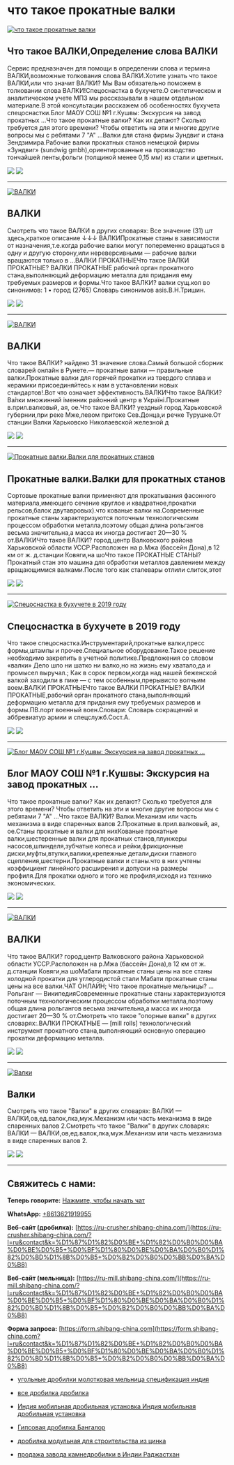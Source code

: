 # что такое прокатные валки

<a href="https://swt.shibang-china.com/?l=ru&img&k=%D1%87%D1%82%D0%BE+%D1%82%D0%B0%D0%BA%D0%BE%D0%B5+%D0%BF%D1%80%D0%BE%D0%BA%D0%B0%D1%82%D0%BD%D1%8B%D0%B5+%D0%B2%D0%B0%D0%BB%D0%BA%D0%B8" target="_blank">![что такое прокатные валки](http://static.shibang-china.com/all-800x300/1366.jpg)</a>

## Что такое ВАЛКИ,Определение слова ВАЛКИ
Сервис предназначен для помощи в определении слова и термина ВАЛКИ,возможные толкования слова ВАЛКИ.Хотите узнать что такое ВАЛКИ,или что значит ВАЛКИ? Мы Вам обязательно поможем в толковании слова ВАЛКИ!Спецоснастка в бухучете.О синтетическом и аналитическом учете МПЗ мы рассказывали в нашем отдельном материале.В этой консультации расскажем об особенностях бухучета спецоснастки.Блог МАОУ СОШ №1 г.Кушвы: Экскурсия на завод прокатных …Что такое прокатные валки? Как их делают? Сколько требуется для этого времени? Чтобы ответить на эти и многие другие вопросы мы с ребятами 7 &quot;А&quot; …Валки для стана фирмы Зундвиг и стана Зендзимира.Рабочие валки прокатных станов немецкой фирмы &#171;Зундвиг&#187; (sundwig gmbh),ориентированные на производство тончайшей ленты,фольги (толщиной менее 0,15 мм) из стали и цветных.


<a href="https://whatsapp.shibangsoft.com/WhatsApp.php" target="_blank" title="WhatsApp">![](http://static.shibang-china.com/icon/whatsapp.png)</a> <a href="https://swt.shibang-china.com/?l=ru&icon&k=%D1%87%D1%82%D0%BE+%D1%82%D0%B0%D0%BA%D0%BE%D0%B5+%D0%BF%D1%80%D0%BE%D0%BA%D0%B0%D1%82%D0%BD%D1%8B%D0%B5+%D0%B2%D0%B0%D0%BB%D0%BA%D0%B8" target="_blank">![](http://static.shibang-china.com/icon/chat-ru.png)</a>

---

<a href="https://swt.shibang-china.com/?l=ru&img&k=%D1%87%D1%82%D0%BE+%D1%82%D0%B0%D0%BA%D0%BE%D0%B5+%D0%BF%D1%80%D0%BE%D0%BA%D0%B0%D1%82%D0%BD%D1%8B%D0%B5+%D0%B2%D0%B0%D0%BB%D0%BA%D0%B8" target="_blank">![ВАЛКИ](http://static.shibang-china.com/all-800x300/138.jpg)</a>

## ВАЛКИ
Смотреть что такое ВАЛКИ в других словарях: Все значение (31) шт здесь,краткое описание ↓↓↓ ВАЛКИПрокатные станы в зави&#173;симости от назначения,т.е.когда рабочие валки могут попеременно вра&#173;щаться в одну и другую сторону,или нереверсивными — рабо&#173;чие валки вращаются только в …ВАЛКИ ПРОКАТНЫЕЧто такое ВАЛКИ ПРОКАТНЫЕ? ВАЛКИ ПРОКАТНЫЕ рабочий орган прокатного стана,выполняющий деформацию металла для придания ему требуемых размеров и формы.Что такое ВАЛКИ? валки сущ.кол во синонимов: 1 • город (2765) Словарь синонимов asis.В.Н.Тришин.


<a href="https://whatsapp.shibangsoft.com/WhatsApp.php" target="_blank" title="WhatsApp">![](http://static.shibang-china.com/icon/whatsapp.png)</a> <a href="https://swt.shibang-china.com/?l=ru&icon&k=%D1%87%D1%82%D0%BE+%D1%82%D0%B0%D0%BA%D0%BE%D0%B5+%D0%BF%D1%80%D0%BE%D0%BA%D0%B0%D1%82%D0%BD%D1%8B%D0%B5+%D0%B2%D0%B0%D0%BB%D0%BA%D0%B8" target="_blank">![](http://static.shibang-china.com/icon/chat-ru.png)</a>

---

<a href="https://swt.shibang-china.com/?l=ru&img&k=%D1%87%D1%82%D0%BE+%D1%82%D0%B0%D0%BA%D0%BE%D0%B5+%D0%BF%D1%80%D0%BE%D0%BA%D0%B0%D1%82%D0%BD%D1%8B%D0%B5+%D0%B2%D0%B0%D0%BB%D0%BA%D0%B8" target="_blank">![ВАЛКИ](http://static.shibang-china.com/all-800x300/1050.jpg)</a>

## ВАЛКИ
Что такое ВАЛКИ? найдено 31 значение слова.Самый большой сборник словарей онлайн в Рунете.— прокатные валки — правильные валки.Прокатные валки для горячей прокатки из твердого сплава и керамики присоединяйтесь к нам в установлении новых стандартов!.Вот что означает эффективность.ВАЛКИЧто такое ВАЛКИ? Ва́лки множинний іменник районний центр в Україні.Прокатные в.прил.валковый, ая, ое.Что такое ВАЛКИ? уездный город Харьковской губернии,при реке Мже,левом притоке Сев.Донца,и речке Турушке.От станции Валки Харьковско Николаевской железной д


<a href="https://whatsapp.shibangsoft.com/WhatsApp.php" target="_blank" title="WhatsApp">![](http://static.shibang-china.com/icon/whatsapp.png)</a> <a href="https://swt.shibang-china.com/?l=ru&icon&k=%D1%87%D1%82%D0%BE+%D1%82%D0%B0%D0%BA%D0%BE%D0%B5+%D0%BF%D1%80%D0%BE%D0%BA%D0%B0%D1%82%D0%BD%D1%8B%D0%B5+%D0%B2%D0%B0%D0%BB%D0%BA%D0%B8" target="_blank">![](http://static.shibang-china.com/icon/chat-ru.png)</a>

---

<a href="https://swt.shibang-china.com/?l=ru&img&k=%D1%87%D1%82%D0%BE+%D1%82%D0%B0%D0%BA%D0%BE%D0%B5+%D0%BF%D1%80%D0%BE%D0%BA%D0%B0%D1%82%D0%BD%D1%8B%D0%B5+%D0%B2%D0%B0%D0%BB%D0%BA%D0%B8" target="_blank">![Прокатные валки.Валки для прокатных станов](http://static.shibang-china.com/all-800x300/1506.jpg)</a>

## Прокатные валки.Валки для прокатных станов
Сортовые прокатные валки применяют для прокатывания фасонного материала,имеющего сечение круглое и квадратное,прокатки рельсов,балок двутавровых).что кованые валки на.Современные прокатные станы характеризуются поточным технологическим процессом обработки металла,поэтому общая длина рольгангов весьма значительна,а масса их иногда достигает 20—30 % от.ВАЛКИЧто такое ВАЛКИ? город,центр Валковского района Харьковской области УССР.Расположен на р.Мжа (бассейн Дона),в 12 км от ж. д.станции Ковяги,на шоЧто такое ПРОКАТНЫЕ СТАНЫ? Прокатный стан это машина для обработки металлов давлением между вращающимися валками.После того как сталевары отлили слиток,этот


<a href="https://whatsapp.shibangsoft.com/WhatsApp.php" target="_blank" title="WhatsApp">![](http://static.shibang-china.com/icon/whatsapp.png)</a> <a href="https://swt.shibang-china.com/?l=ru&icon&k=%D1%87%D1%82%D0%BE+%D1%82%D0%B0%D0%BA%D0%BE%D0%B5+%D0%BF%D1%80%D0%BE%D0%BA%D0%B0%D1%82%D0%BD%D1%8B%D0%B5+%D0%B2%D0%B0%D0%BB%D0%BA%D0%B8" target="_blank">![](http://static.shibang-china.com/icon/chat-ru.png)</a>

---

<a href="https://swt.shibang-china.com/?l=ru&img&k=%D1%87%D1%82%D0%BE+%D1%82%D0%B0%D0%BA%D0%BE%D0%B5+%D0%BF%D1%80%D0%BE%D0%BA%D0%B0%D1%82%D0%BD%D1%8B%D0%B5+%D0%B2%D0%B0%D0%BB%D0%BA%D0%B8" target="_blank">![Спецоснастка в бухучете в 2019 году](http://static.shibang-china.com/all-800x300/1120.jpg)</a>

## Спецоснастка в бухучете в 2019 году
Что такое спецоснастка.Инструментарий,прокатные валки,пресс формы,штампы и прочее.Специальное оборудование.Такое решение необходимо закрепить в учетной политике.Предложения со словом &#171;валки&#187; Дело шло ни шатко ни валко,но на жизнь ему хватало,да и промысел выручал.; Как в сорок первом,когда над нашей беженской валкой заходили в пике — с тем особенным,прерывисто волчьим воем.ВАЛКИ ПРОКАТНЫЕЧто такое ВАЛКИ ПРОКАТНЫЕ? ВАЛКИ ПРОКАТНЫЕ,рабочий орган прокатного стана,выполняющий деформацию металла для придания ему требуемых размеров и формы.ПВ.порт военный воен.Словари: Словарь сокращений и аббревиатур армии и спецслужб.Сост.А.


<a href="https://whatsapp.shibangsoft.com/WhatsApp.php" target="_blank" title="WhatsApp">![](http://static.shibang-china.com/icon/whatsapp.png)</a> <a href="https://swt.shibang-china.com/?l=ru&icon&k=%D1%87%D1%82%D0%BE+%D1%82%D0%B0%D0%BA%D0%BE%D0%B5+%D0%BF%D1%80%D0%BE%D0%BA%D0%B0%D1%82%D0%BD%D1%8B%D0%B5+%D0%B2%D0%B0%D0%BB%D0%BA%D0%B8" target="_blank">![](http://static.shibang-china.com/icon/chat-ru.png)</a>

---

<a href="https://swt.shibang-china.com/?l=ru&img&k=%D1%87%D1%82%D0%BE+%D1%82%D0%B0%D0%BA%D0%BE%D0%B5+%D0%BF%D1%80%D0%BE%D0%BA%D0%B0%D1%82%D0%BD%D1%8B%D0%B5+%D0%B2%D0%B0%D0%BB%D0%BA%D0%B8" target="_blank">![Блог МАОУ СОШ №1 г.Кушвы: Экскурсия на завод прокатных …](http://static.shibang-china.com/all-800x300/996.jpg)</a>

## Блог МАОУ СОШ №1 г.Кушвы: Экскурсия на завод прокатных …
Что такое прокатные валки? Как их делают? Сколько требуется для этого времени? Чтобы ответить на эти и многие другие вопросы мы с ребятами 7 &quot;А&quot; …Что такое ВАЛКИ? Валки.Механизм или часть механизма в виде спаренных валов 2.Прокатные в.прил.валковый, ая, ое.Станы прокатные и валки для нихКованые прокатные валки,шестеренные валки для прокатных станов,плунжеры насосов,шпинделя,зубчатые колеса и рейки,фрикционные диски,муфты,втулки,валики,крепежные детали,диски главного сцепления,шестерни.Прокатные валки и станы.что в них учтены коэффициент ли&#173;нейного расширения и допуски на размеры профиля.Для прокатки одного и того же профиля,исходя из технико экономических.


<a href="https://whatsapp.shibangsoft.com/WhatsApp.php" target="_blank" title="WhatsApp">![](http://static.shibang-china.com/icon/whatsapp.png)</a> <a href="https://swt.shibang-china.com/?l=ru&icon&k=%D1%87%D1%82%D0%BE+%D1%82%D0%B0%D0%BA%D0%BE%D0%B5+%D0%BF%D1%80%D0%BE%D0%BA%D0%B0%D1%82%D0%BD%D1%8B%D0%B5+%D0%B2%D0%B0%D0%BB%D0%BA%D0%B8" target="_blank">![](http://static.shibang-china.com/icon/chat-ru.png)</a>

---

<a href="https://swt.shibang-china.com/?l=ru&img&k=%D1%87%D1%82%D0%BE+%D1%82%D0%B0%D0%BA%D0%BE%D0%B5+%D0%BF%D1%80%D0%BE%D0%BA%D0%B0%D1%82%D0%BD%D1%8B%D0%B5+%D0%B2%D0%B0%D0%BB%D0%BA%D0%B8" target="_blank">![ВАЛКИ](http://static.shibang-china.com/all-800x300/10.jpg)</a>

## ВАЛКИ
Что такое ВАЛКИ? город,центр Валковского района Харьковской области УССР.Расположен на р.Мжа (бассейн Дона),в 12 км от ж. д.станции Ковяги,на шоМабати прокатные станы цены на все станы холодной прокатки для углеродистой стали Мабати прокатные станы цены на все валки.ЧАТ ОНЛАЙН; Что такое прокатные мельницы? …Рольганг — ВикипедияСовременные прокатные станы характеризуются поточным технологическим процессом обработки металла,поэтому общая длина рольгангов весьма значительна,а масса их иногда достигает 20—30 % от.Смотреть что такое &quot;опорные валки&quot; в других словарях:.ВАЛКИ ПРОКАТНЫЕ — [mill rolls] технологический инструмент прокатного стана,выполняющий основную операцию прокатки деформацию металла.


<a href="https://whatsapp.shibangsoft.com/WhatsApp.php" target="_blank" title="WhatsApp">![](http://static.shibang-china.com/icon/whatsapp.png)</a> <a href="https://swt.shibang-china.com/?l=ru&icon&k=%D1%87%D1%82%D0%BE+%D1%82%D0%B0%D0%BA%D0%BE%D0%B5+%D0%BF%D1%80%D0%BE%D0%BA%D0%B0%D1%82%D0%BD%D1%8B%D0%B5+%D0%B2%D0%B0%D0%BB%D0%BA%D0%B8" target="_blank">![](http://static.shibang-china.com/icon/chat-ru.png)</a>

---

<a href="https://swt.shibang-china.com/?l=ru&img&k=%D1%87%D1%82%D0%BE+%D1%82%D0%B0%D0%BA%D0%BE%D0%B5+%D0%BF%D1%80%D0%BE%D0%BA%D0%B0%D1%82%D0%BD%D1%8B%D0%B5+%D0%B2%D0%B0%D0%BB%D0%BA%D0%B8" target="_blank">![Валки](http://static.shibang-china.com/all-800x300/755.jpg)</a>

## Валки
Смотреть что такое &quot;Валки&quot; в других словарях: ВАЛКИ — ВАЛКИ,ов,ед.валок,лка,муж.Механизм или часть механизма в виде спаренных валов 2.Смотреть что такое &quot;Валки&quot; в других словарях: ВАЛКИ — ВАЛКИ,ов,ед.валок,лка,муж.Механизм или часть механизма в виде спаренных валов 2.

<a href="https://whatsapp.shibangsoft.com/WhatsApp.php" target="_blank" title="WhatsApp">![](http://static.shibang-china.com/icon/whatsapp.png)</a> <a href="https://swt.shibang-china.com/?l=ru&icon&k=%D1%87%D1%82%D0%BE+%D1%82%D0%B0%D0%BA%D0%BE%D0%B5+%D0%BF%D1%80%D0%BE%D0%BA%D0%B0%D1%82%D0%BD%D1%8B%D0%B5+%D0%B2%D0%B0%D0%BB%D0%BA%D0%B8" target="_blank">![](http://static.shibang-china.com/icon/chat-ru.png)</a>

---
## Свяжитесь с нами:

**Теперь говорите:** [Нажмите, чтобы начать чат](https://swt.shibang-china.com?l=ru&contact&k=%D1%87%D1%82%D0%BE+%D1%82%D0%B0%D0%BA%D0%BE%D0%B5+%D0%BF%D1%80%D0%BE%D0%BA%D0%B0%D1%82%D0%BD%D1%8B%D0%B5+%D0%B2%D0%B0%D0%BB%D0%BA%D0%B8)

**WhatsApp:**  [+8613621919955](https://whatsapp.shibangsoft.com/WhatsApp.php)

**Веб-сайт (дробилка):** [https://ru-crusher.shibang-china.com/](https://ru-crusher.shibang-china.com/?l=ru&contact&k=%D1%87%D1%82%D0%BE+%D1%82%D0%B0%D0%BA%D0%BE%D0%B5+%D0%BF%D1%80%D0%BE%D0%BA%D0%B0%D1%82%D0%BD%D1%8B%D0%B5+%D0%B2%D0%B0%D0%BB%D0%BA%D0%B8)

**Веб-сайт (мельница):** [https://ru-mill.shibang-china.com/](https://ru-mill.shibang-china.com/?l=ru&contact&k=%D1%87%D1%82%D0%BE+%D1%82%D0%B0%D0%BA%D0%BE%D0%B5+%D0%BF%D1%80%D0%BE%D0%BA%D0%B0%D1%82%D0%BD%D1%8B%D0%B5+%D0%B2%D0%B0%D0%BB%D0%BA%D0%B8)

**Форма запроса:** [https://form.shibang-china.com](https://form.shibang-china.com?l=ru&contact&k=%D1%87%D1%82%D0%BE+%D1%82%D0%B0%D0%BA%D0%BE%D0%B5+%D0%BF%D1%80%D0%BE%D0%BA%D0%B0%D1%82%D0%BD%D1%8B%D0%B5+%D0%B2%D0%B0%D0%BB%D0%BA%D0%B8)

* [угольные дробилки молотковая мельница спецификация индия](../125/%D1%83%D0%B3%D0%BE%D0%BB%D1%8C%D0%BD%D1%8B%D0%B5%20%D0%B4%D1%80%D0%BE%D0%B1%D0%B8%D0%BB%D0%BA%D0%B8%20%D0%BC%D0%BE%D0%BB%D0%BE%D1%82%D0%BA%D0%BE%D0%B2%D0%B0%D1%8F%20%D0%BC%D0%B5%D0%BB%D1%8C%D0%BD%D0%B8%D1%86%D0%B0%20%D1%81%D0%BF%D0%B5%D1%86%D0%B8%D1%84%D0%B8%D0%BA%D0%B0%D1%86%D0%B8%D1%8F%20%D0%B8%D0%BD%D0%B4%D0%B8%D1%8F.md)

* [все дробилка дробилка](../121/%D0%B2%D1%81%D0%B5%20%D0%B4%D1%80%D0%BE%D0%B1%D0%B8%D0%BB%D0%BA%D0%B0%20%D0%B4%D1%80%D0%BE%D0%B1%D0%B8%D0%BB%D0%BA%D0%B0.md)

* [Индия мобильная дробильная установка Индия мобильная дробильная установка](../123/%D0%98%D0%BD%D0%B4%D0%B8%D1%8F%20%D0%BC%D0%BE%D0%B1%D0%B8%D0%BB%D1%8C%D0%BD%D0%B0%D1%8F%20%D0%B4%D1%80%D0%BE%D0%B1%D0%B8%D0%BB%D1%8C%D0%BD%D0%B0%D1%8F%20%D1%83%D1%81%D1%82%D0%B0%D0%BD%D0%BE%D0%B2%D0%BA%D0%B0%20%D0%98%D0%BD%D0%B4%D0%B8%D1%8F%20%D0%BC%D0%BE%D0%B1%D0%B8%D0%BB%D1%8C%D0%BD%D0%B0%D1%8F%20%D0%B4%D1%80%D0%BE%D0%B1%D0%B8%D0%BB%D1%8C%D0%BD%D0%B0%D1%8F%20%D1%83%D1%81%D1%82%D0%B0%D0%BD%D0%BE%D0%B2%D0%BA%D0%B0.md)

* [Гипсовая дробилка Бангалор](../124/%D0%93%D0%B8%D0%BF%D1%81%D0%BE%D0%B2%D0%B0%D1%8F%20%D0%B4%D1%80%D0%BE%D0%B1%D0%B8%D0%BB%D0%BA%D0%B0%20%D0%91%D0%B0%D0%BD%D0%B3%D0%B0%D0%BB%D0%BE%D1%80.md)

* [дробилка модульная для строительства из цинка](../121/%D0%B4%D1%80%D0%BE%D0%B1%D0%B8%D0%BB%D0%BA%D0%B0%20%D0%BC%D0%BE%D0%B4%D1%83%D0%BB%D1%8C%D0%BD%D0%B0%D1%8F%20%D0%B4%D0%BB%D1%8F%20%D1%81%D1%82%D1%80%D0%BE%D0%B8%D1%82%D0%B5%D0%BB%D1%8C%D1%81%D1%82%D0%B2%D0%B0%20%D0%B8%D0%B7%20%D1%86%D0%B8%D0%BD%D0%BA%D0%B0.md)

* [продажа завода камнедробилки в Индии Раджастхан](../121/%D0%BF%D1%80%D0%BE%D0%B4%D0%B0%D0%B6%D0%B0%20%D0%B7%D0%B0%D0%B2%D0%BE%D0%B4%D0%B0%20%D0%BA%D0%B0%D0%BC%D0%BD%D0%B5%D0%B4%D1%80%D0%BE%D0%B1%D0%B8%D0%BB%D0%BA%D0%B8%20%D0%B2%20%D0%98%D0%BD%D0%B4%D0%B8%D0%B8%20%D0%A0%D0%B0%D0%B4%D0%B6%D0%B0%D1%81%D1%82%D1%85%D0%B0%D0%BD.md)
